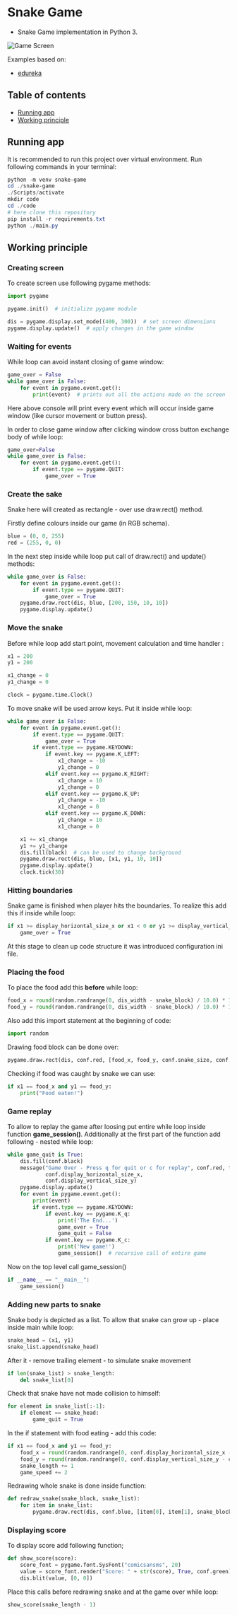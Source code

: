 #  Snake Game

- Snake Game implementation in Python 3.

![Game Screen](assets/snake_screen.png?raw=true)

Examples based on:
- [edureka](https://www.edureka.co/blog/snake-game-with-pygame/)

## Table of contents
* [Running app](#running-app)
* [Working principle](#working-principle)

## Running app

It is recommended to run this project over virtual environment. Run following commands in your terminal:
```powershell
python -m venv snake-game
cd ./snake-game
./Scripts/activate
mkdir code
cd ./code
# here clone this repository
pip install -r requirements.txt
python ./main.py
```

## Working principle

### Creating screen

To create screen use following pygame methods:
```python
import pygame

pygame.init()  # initialize pygame module

dis = pygame.display.set_mode((400, 300))  # set screen dimensions
pygame.display.update()  # apply changes in the game window
```

### Waiting for events

While loop can avoid instant closing of game window:
```python
game_over = False
while game_over is False:
    for event in pygame.event.get():
        print(event)  # prints out all the actions made on the screen
```
Here above console will print every event which will occur inside game window (like cursor movement or button press).

In order to close game window after clicking window cross button exchange body of while loop:
```python
game_over=False
while game_over is False:
    for event in pygame.event.get():
        if event.type == pygame.QUIT:
            game_over = True
```

### Create the sake

Snake here will created as rectangle - over use draw.rect() method.

Firstly define colours inside our game (in RGB schema).
```python
blue = (0, 0, 255)
red = (255, 0, 0)
```
In the next step inside while loop put call of draw.rect() and update() methods:
```python
while game_over is False:
    for event in pygame.event.get():
        if event.type == pygame.QUIT:
            game_over = True
    pygame.draw.rect(dis, blue, [200, 150, 10, 10])
    pygame.display.update()
```

### Move the snake

Before while loop add start point, movement calculation and time handler :
```python
x1 = 200
y1 = 200

x1_change = 0
y1_change = 0

clock = pygame.time.Clock()
```

To move snake will be used arrow keys. Put it inside while loop:
```python
while game_over is False:
    for event in pygame.event.get():
        if event.type == pygame.QUIT:
            game_over = True
        if event.type == pygame.KEYDOWN:
            if event.key == pygame.K_LEFT:
                x1_change = -10
                y1_change = 0
            elif event.key == pygame.K_RIGHT:
                x1_change = 10
                y1_change = 0
            elif event.key == pygame.K_UP:
                y1_change = -10
                x1_change = 0
            elif event.key == pygame.K_DOWN:
                y1_change = 10
                x1_change = 0

    x1 += x1_change
    y1 += y1_change
    dis.fill(black)  # can be used to change background
    pygame.draw.rect(dis, blue, [x1, y1, 10, 10])
    pygame.display.update()
    clock.tick(30)
```

### Hitting boundaries

Snake game is finished when player hits the boundaries. To realize this add this if inside while loop:
```python
if x1 >= display_horizontal_size_x or x1 < 0 or y1 >= display_vertical_size_y or y1 < 0:
    game_over = True
```
At this stage to clean up code structure it was introduced configuration ini file.

### Placing the food

To place the food add this **before** while loop:
```python
food_x = round(random.randrange(0, dis_width - snake_block) / 10.0) * 10.0
food_y = round(random.randrange(0, dis_width - snake_block) / 10.0) * 10.0
```
Also add this import statement at the beginning of code:
```python
import random
```
Drawing food block can be done over:
```python
pygame.draw.rect(dis, conf.red, [food_x, food_y, conf.snake_size, conf.snake_size])
```
Checking if food was caught by snake we can use:
```python
if x1 == food_x and y1 == food_y:
    print("Food eaten!")
```

### Game replay

To allow to replay the game after loosing put entire while loop inside function **game_session()**.
Additionally at the first part of the function add following - nested while loop:
```python
while game_quit is True:
    dis.fill(conf.black)
    message("Game Over - Press q for quit or c for replay", conf.red, font_style,
            conf.display_horizontal_size_x,
            conf.display_vertical_size_y)
    pygame.display.update()
    for event in pygame.event.get():
        print(event)
        if event.type == pygame.KEYDOWN:
            if event.key == pygame.K_q:
                print('The End...')
                game_over = True
                game_quit = False
            if event.key == pygame.K_c:
                print('New game!')
                game_session()  # recursive call of entire game
```

Now on the top level call game_session()
```python
if __name__ == "__main__":
    game_session()
```

### Adding new parts to snake

Snake body is depicted as a list. To allow that snake can grow up - place inside main while loop:
```python
snake_head = (x1, y1)
snake_list.append(snake_head)
```
After it - remove trailing element - to simulate snake movement
```python
if len(snake_list) > snake_length:
    del snake_list[0]
```
Check that snake have not made collision to himself:
```python
for element in snake_list[:-1]:
    if element == snake_head:
        game_quit = True
```
In the if statement with food eating - add this code:
```python
if x1 == food_x and y1 == food_y:
    food_x = round(random.randrange(0, conf.display_horizontal_size_x - conf.snake_size) / 10.0) * 10.0
    food_y = round(random.randrange(0, conf.display_vertical_size_y - conf.snake_size) / 10.0) * 10.0
    snake_length += 1
    game_speed += 2
```
Redrawing whole snake is done inside function:
```python
def redraw_snake(snake_block, snake_list):
    for item in snake_list:
        pygame.draw.rect(dis, conf.blue, [item[0], item[1], snake_block, snake_block])
```

### Displaying score

To display score add following function;
```python
def show_score(score):
    score_font = pygame.font.SysFont("comicsansms", 20)
    value = score_font.render("Score: " + str(score), True, conf.green)
    dis.blit(value, [0, 0])
```
Place this calls before redrawing snake and at the game over while loop:
```python
show_score(snake_length - 1)
```

